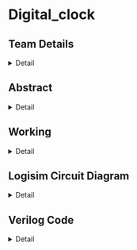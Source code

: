 # Digital_clock


## Team Details
<details>
   <summary>Detail</summary>
   
   >Semester:3rd Sem B. Tech, CSE

   >Section :S1

   >Member-1:ADITHYA B M , 221CS104 ,adithyabm.221cs104@nitk.edu.in

   >Member-2:ARUN M MYAGERI , 221CS113 ,arunmmyageri.221cs113@nitk.edu.in

   >Member-3:KETHAVATH MUNI , 221CS131 ,kethavathmuni.221cs131@nitk.edu.in
 </details>


## Abstract
<details>
  <summary>Detail</summary>
A 12-hour digital clock with a weekday counter is a digital timekeeping device that displays time in a 12-hour format, with AM (Ante Meridiem) and PM (Post Meridiem) indications. It also provides the functionality to keep track of the weekday Digital clocks are ubiquitous in our daily lives, and understanding how they work can be a fascinating journey into the world of digital electronics. The "12-Hour Digital Clock with AM/PM Toggle" project is an exploration of digital logic circuits, sequential logic, and the fundamentals of timekeeping. This project is often a stepping stone for students and electronics enthusiasts to learn and apply their knowledge in a hands-on manner.   
   
• Digital Logic Circuits: The project delves into the basics of digital logic circuits, offering a practical demonstration of how flip-flops, counters, and logic gates can be used to create a functional
  timekeeping system.
  
• Sequential Logic: It introduces the concept of sequential logic, emphasizing the importance of state machines in keeping track of time.

• Flip-Flop Operation: The utilization of JK flip-flops to store and update time, information provides an opportunity for individuals to understand flip-flop operation and its role in data storage.

• Binary Counting: The project showcases binary counting as a means of representing hours and minutes, reinforcing binary concepts and their practical applications.

• Display Technology: The use of 7-segment displays illustrates how digital information is visually presented, giving insight into LED technologies and multiplexing displays.

• Timekeeping Fundamentals: Through this project, learners gain insights into the fundamental concepts of timekeeping, including the 12-hour clock format and the differentiation between AM and PM.

MOTIVATION:

Motivation for this project stems from various factors that include may be of educational purpose , professional development, hands on learning , clock customization, fun and challenge ,learning about the counters and etc.

UNIQUE CONTRIBUTION

• "Our digital 12-hour clock boasts a sleek, minimalist design that seamlessly blends with modern decor, making it a unique and stylish addition to any room."

• "With a user-friendly interface and intuitive button controls, our clock simplifies time and weekday settings, providing a hassle-free experience."
</details>


## Working
<details>
   <summary>Detail</summary>
 
   WORKING PRINCIPLE:
Initialization: The system initializes variables for hours, minutes, seconds, and the day of the week.

Time Retrieval: The current time is obtained, either from system time or user input.

Display Time: The obtained time is displayed on the digital clock.

AM/PM Check: The system checks whether the current time is in the AM or PM.

Weekday Update: The day of the week is updated based on the current time.

Weekday Display: The updated day of the week is displayed alongside the time.

Midnight Check: If the time is midnight (12:00 AM), the weekday counter resets to the first day of the week.

Time Increment: Seconds are incremented, and checks are performed for reaching 60 seconds, 60 minutes, and 12 hours.

Display Update: The digital clock display is updated with the new time and weekday information.

INPUTS:
  • Clk (Clock Signal): Represents the        clock signal.

  • AM_PM_Toggle: Toggle signal to switch     between AM and PM.

  • Hour (0-11): Represents the current       hour (in a 12-hour format).

  • Minute (0-59): Represents the current     minute.

• Seconds (0-59):Represents the current     seconds.

• 3 : 8 decoder for week day  representation.

OUTPUTS:
• Hour_Display (0-11): The displayed hour on the 7-segment display.

• Minute_Display (00-59): The displayed minute on the 7-segment display.

• Second_Display ( 00-59): The displayed second on the 7-segment display.

• AM_LED: LED indicator for AM.
• PM_LED: LED indicator for PM.
• Weekday Counter

FUNCTION TABLE:
![image](https://github.com/ADITHYASHETTY123/Digital_clock/assets/150215004/7fcb2ec2-af73-4feb-acc5-983ba4de9d01)

Flow chart:




</details>

## Logisim Circuit Diagram
<details>
   <summary>Detail</summary>
   
   ![image](https://github.com/ADITHYASHETTY123/Digital_clock/assets/150215004/19b7e2d8-8c08-48ba-9e6e-b256cd5e13aa)

</details>

## Verilog Code 
<details>
   <summary>Detail</summary>
   "Digital_Clock.v"

   
    module Digital_Clock(
    Clk_1sec,  
    reset,    
    seconds,
    minutes,
    hours);


    input Clk_1sec;  
    input reset;

    output [5:0] seconds;
    output [5:0] minutes;
    output [4:0] hours;

    reg [5:0] seconds;
    reg [5:0] minutes;
    reg [4:0] hours; 

    always @(posedge(Clk_1sec) or posedge(reset))
    begin
    if(reset == 1'b1) begin
        
        seconds = 0;
        minutes = 0;
        hours = 0;
    end
    else if(Clk_1sec == 1'b1) begin  
        seconds = seconds + 1;
        if(seconds == 60) begin 
            seconds = 0;  
            minutes = minutes + 1;
            if(minutes == 60) begin 
                minutes = 0; 
                hours = hours + 1;  
                if(hours ==  24) begin  
                    hours = 0; 
                end 
            end
        end     
    end
    end

    endmodule


   

TESTBENCH FILE:
"tb_clock.v"


    module tb_clock;

    // Inputs
    reg Clk_1sec;
    reg reset;
    // Outputs
    wire [5:0] seconds;
    wire [5:0] minutes;
    wire [4:0] hours;

    // Instantiate the Unit Under Test (UUT)
    Digital_Clock uut (
        .Clk_1sec(Clk_1sec), 
        .reset(reset), 
        .seconds(seconds), 
        .minutes(minutes), 
        .hours(hours)
    ); 
    
    //Generating the Clock with `1 Hz frequency
    initial Clk_1sec = 0;
    always #50000000 Clk_1sec = ~Clk_1sec;  //Every 0.5 sec toggle the clock.

    initial begin
        reset = 1;
        // Wait 100 ns for global reset to finish
        #100;
        reset = 0;  
    end      
    endmodule
</details>
